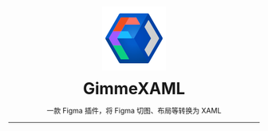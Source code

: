 <p align="center">
    <img src="assets/gimmexaml_logo.png" alt="Hero image for GimmeXAML" height="128" width="128"/>
</p>

<p align="center">
    <b>
        <font size="6">GimmeXAML</font>
    </b>
</p>
<p align="center">
    一款 Figma 插件，将 Figma 切图、布局等转换为 XAML
</p>

---